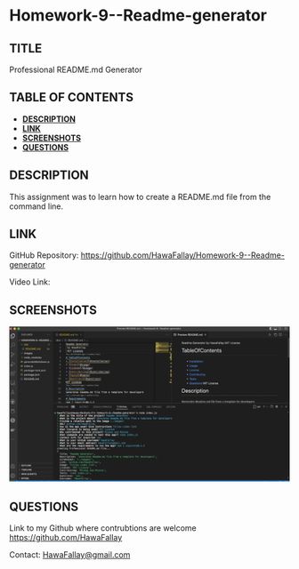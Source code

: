 # Homework-9--Readme-generator

## TITLE

Professional README.md Generator

## TABLE OF CONTENTS

- **[DESCRIPTION](#description)**
- **[LINK](#link)**
- **[SCREENSHOTS](#screenshots)**
- **[QUESTIONS](#questions)**

## DESCRIPTION

This assignment was to learn how to create a README.md file from the command line.

## LINK

GitHub Repository:
<https://github.com/HawaFallay/Homework-9--Readme-generator>

Video Link:

## SCREENSHOTS

![Image of homescreen](./images/Screen%20Shot%202023-03-07%20at%2011.01.28%20PM.png)

## QUESTIONS

Link to my Github where contrubtions are welcome
<https://github.com/HawaFallay>

Contact:
HawaFallay@gmail.com

